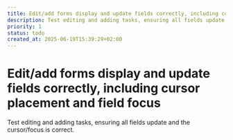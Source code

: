```yaml
---
title: Edit/add forms display and update fields correctly, including cursor placement and field focus
description: Test editing and adding tasks, ensuring all fields update and the cursor/focus is correct.
priority: 1
status: todo
created_at: 2025-06-19T15:39:29+02:00
---
```


# Edit/add forms display and update fields correctly, including cursor placement and field focus

Test editing and adding tasks, ensuring all fields update and the cursor/focus is correct.
